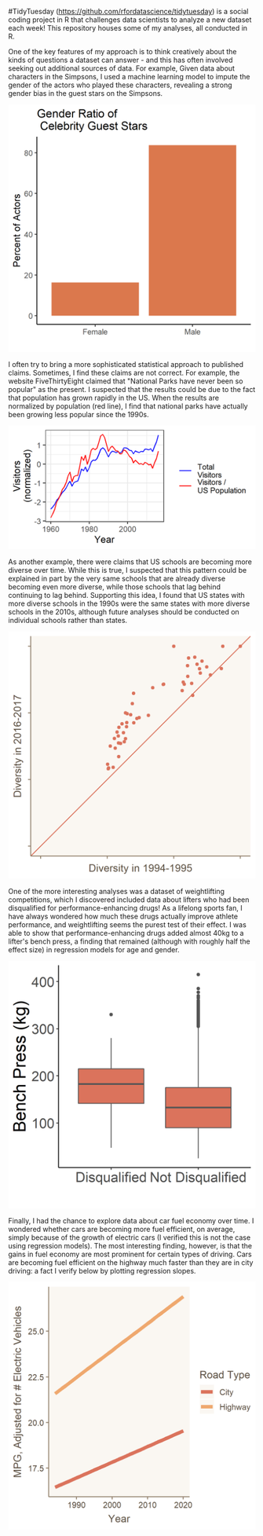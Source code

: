 #TidyTuesday (https://github.com/rfordatascience/tidytuesday) is a social coding project in R that challenges data scientists to analyze a new dataset each week! This repository houses some of my analyses, all conducted in R.

One of the key features of my approach is to think creatively about the kinds of questions a dataset can answer - and this has often involved seeking out additional sources of data. For example, Given data about characters in the Simpsons, I used a machine learning model to impute the gender of the actors who played these characters, revealing a strong gender bias in the guest stars on the Simpsons. 

![alt_text](https://github.com/rthorst/TidyTuesday/blob/master/simpsons/celeb_means.png)

I often try to bring a more sophisticated statistical approach to published claims. Sometimes, I find these claims are not correct. For example, the website FiveThirtyEight claimed that "National Parks have never been so popular" as the present. I suspected that the results could be due to the fact that population has grown rapidly in the US. When the results are normalized by population (red line), I find that national parks have actually been growing less popular since the 1990s. 

![alt_text](https://raw.githubusercontent.com/rthorst/TidyTuesday/master/national_parks/fig.png)

As another example, there were claims that US schools are becoming more diverse over time. While this is true, I suspected that this pattern could be explained in part by the very same schools that are already diverse becoming even more diverse, while those schools that lag behind continuing to lag behind. Supporting this idea, I found that US states with more diverse schools in the 1990s were the same states with more diverse schools in the 2010s, although future analyses should be conducted on individual schools rather than states. 

![alt_text](https://raw.githubusercontent.com/rthorst/TidyTuesday/master/school_diversity/fig.png)

One of the more interesting analyses was a dataset of weightlifting competitions, which I discovered included data about lifters who had been disqualified for performance-enhancing drugs! As a lifelong sports fan, I have always wondered how much these drugs actually improve athlete performance, and weightlifting seems the purest test of their effect. I was able to show that performance-enhancing drugs added almost 40kg to a lifter's bench press, a finding that remained (although with roughly half the effect size) in regression models for age and gender. 

![alt_text](https://raw.githubusercontent.com/rthorst/TidyTuesday/master/powerlifting/fig.png)

Finally, I had the chance to explore data about car fuel economy over time. I wondered whether cars are becoming more fuel efficient, on average, simply because of the growth of electric cars (I verified this is not the case using regression models). The most interesting finding, however, is that the gains in fuel economy are most prominent for certain types of driving. Cars are becoming fuel efficient on the highway much faster than they are in city driving: a fact I verify below by plotting regression slopes. 

![alt_text](https://raw.githubusercontent.com/rthorst/TidyTuesday/master/car_fuel_economy/fig.png)

